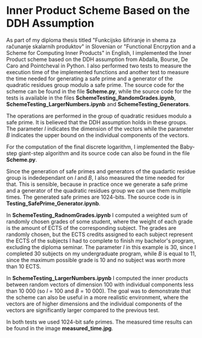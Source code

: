 # Inner Product Scheme Based on the DDH Assumption

As part of my diploma thesis titled "Funkcijsko šifriranje in shema za računanje skalarnih produktov" in Slovenian or "Functional Encrpytion and a Scheme for Computing Inner Products" in English, I implemented the Inner Product scheme based on the DDH assumption from Abdalla, Bourse, De Caro and Pointcheval in Python. I also performed two tests to measure the execution time of the implemented functions and another test to measure the time needed for generating a safe prime and a generator of the quadratic residues group modulo a safe prime. The source code for the scheme can be found in the file **Scheme.py**, while the source code for the tests is available in the files **SchemeTesting_RandomGrades.ipynb**, **SchemeTesting_LargerNumbers.ipynb** and **SchemeTesting_Generators**.

The operations are performed in the group of quadratic residues modulo a safe prime. It is believed that the DDH assumption holds in these groups. The parameter $l$ indicates the dimension of the vectors while the parameter $B$ indicates the upper bound on the individual components of the vectors.

For the computation of the final discrete logarithm, I implemented the Baby-step giant-step algorithm and its source code can also be found in the file **Scheme.py**. 

Since the generation of safe primes and generators of the quadartic residue group is indedependant on $l$ and $B$, I also measured the time needed for that. This is sensible, because in practice once we generate a safe prime and a generator of the quadratic residues group we can use them multiple times.
The generated safe primes are 1024-bits. The source code is in **Testing_SafePrime_Generator.ipynb**.

In **SchemeTesting_RadnomGrades.ipynb** I computed a weighted sum of randomly chosen grades of some student, where the weight of each grade is the amount of ECTS of the corresponding subject. The grades are randomly chosen, but the ECTS credits assigned to each subject represent the ECTS of the subjects I had to complete to finish my bachelor's program, excluding the diploma seminar. 
The parameter $l$ in this example is 30, since I completed 30 subjects on my undergraduate program, while $B$ is equal to 11, since the maximum possible grade is 10 and no subject was worth more than 10 ECTS. 

In **SchemeTesting_LargerNumbers.ipynb** I computed the inner products between random vectors of dimension 100 with individual components less than 10 000 (so $l$ = 100 and $B$ = 10 000). The goal was to demonstrate that the scheme can also be useful in a more realistic environment, where the vectors are of higher dimensions and the individual components of the vectors are significantly larger compared to the previous test. 

In both tests we used 1024-bit safe primes. The measured time results can be found in the image **measured_time.jpg**.
